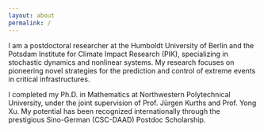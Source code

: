 ```yaml
---
layout: about
permalink: /
---
```


I am a postdoctoral researcher at the Humboldt University of Berlin and the Potsdam Institute for Climate Impact Research (PIK), specializing in stochastic dynamics and nonlinear systems. My research focuses on pioneering novel strategies for the prediction and control of extreme events in critical infrastructures.

I completed my Ph.D. in Mathematics at Northwestern Polytechnical University, under the joint supervision of Prof. Jürgen Kurths and Prof. Yong Xu. My potential has been recognized internationally through the prestigious Sino-German (CSC-DAAD) Postdoc Scholarship.
